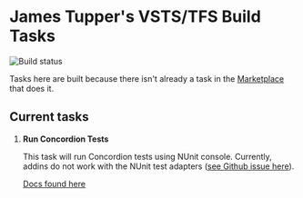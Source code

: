 # James Tupper's VSTS/TFS Build Tasks

![Build status](https://tupper.visualstudio.com/_apis/public/build/definitions/e6ee16d3-eb0e-4d58-9b05-ec59019b1b2a/24/badge)

Tasks here are built because there isn't already a task in the [Marketplace](http://marketplace.visualstudio.com/) that does it.

## Current tasks

1. **Run Concordion Tests**

    This task will run Concordion tests using NUnit console. Currently, addins do not work with the NUnit test adapters ([see Github issue here](https://github.com/nunit/nunit3-vs-adapter/issues/222)).

    [Docs found here](https://github.com/jamestupper/tppr-vsts-tasks/blob/master/src/Tasks/RunConcordion/readme.md)
